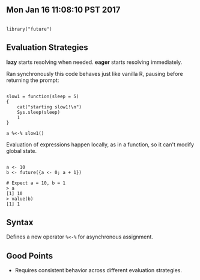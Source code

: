 ## Mon Jan 16 11:08:10 PST 2017

```

library("future")

```

## Evaluation Strategies

__lazy__ starts resolving when needed.
__eager__ starts resolving immediately.

Ran synchronously this code behaves just like vanilla R, pausing before
returning the prompt:
```

slow1 = function(sleep = 5)
{
    cat("starting slow1!\n")
    Sys.sleep(sleep)
    1
}

a %<-% slow1()

```

Evaluation of expressions happen locally, as in a function, so it can't
modify global state.

```

a <- 10
b <- future({a <- 0; a + 1})

# Expect a = 10, b = 1
> a
[1] 10
> value(b)
[1] 1

```

## Syntax

Defines a new operator `%<-%` for asynchronous assignment.

## Good Points

- Requires consistent behavior across different evaluation strategies.
